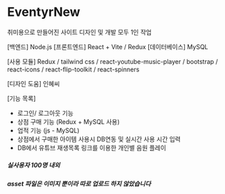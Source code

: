 # EventyrNew

취미용으로 만들어진 사이트
디자인 및 개발 모두 1인 작업

[백엔드] Node.js
[프론트엔드] React + Vite / Redux 
[데이터베이스] MySQL

[사용 모듈] Redux / tailwind css / react-youtube-music-player / bootstrap / react-icons / react-flip-toolkit / react-spinners

[디자인 도움] 인혜씨

[기능 목록] 

- 로그인/ 로그아웃 기능 
- 상점 구매 기능 (Redux + MySQL 사용)
- 업적 기능 (js - MySQL)
- 상점에서 구매한 아이템 사용시 DB연동 및 실시간 사용 시간 입력
- DB에서 유튜브 재생목록 링크를 이용한 개인별 음원 플레이

##### 실사용자 100명 내외 
##### asset 파일은 이미지 뿐이라 따로 업로드 하지 않았습니다  
  

